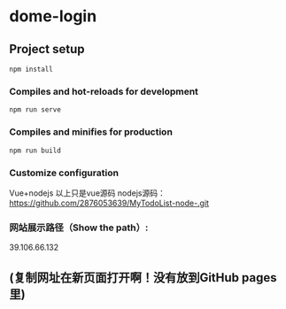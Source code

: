 # dome-login

## Project setup
```
npm install
```

### Compiles and hot-reloads for development
```
npm run serve
```

### Compiles and minifies for production
```
npm run build
```

### Customize configuration
Vue+nodejs
以上只是vue源码
nodejs源码：https://github.com/2876053639/MyTodoList-node-.git

### 网站展示路径（Show the path）:
39.106.66.132
## (复制网址在新页面打开啊！没有放到GitHub pages里)
